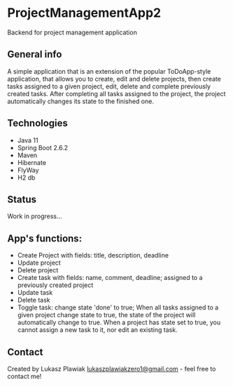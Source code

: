 # ProjectManagementApp2
Backend for project management application

## General info
A simple application that is an extension of the popular ToDoApp-style application, 
that allows you to create, edit and delete projects, then create tasks assigned 
to a given project, edit, delete and complete previously created tasks. 
After completing all tasks assigned to the project, the project automatically 
changes its state to the finished one.

## Technologies
* Java 11
* Spring Boot 2.6.2
* Maven
* Hibernate
* FlyWay
* H2 db


## Status
Work in progress...


## App's functions:
* Create Project with fields: title, description, deadline
* Update project
* Delete project
* Create task with fields: name, comment, deadline; 
assigned to a previously created project
* Update task
* Delete task
* Toggle task: change state 'done' to true; 
When all tasks assigned to a given project change state to true, 
the state of the project will automatically change to true.
When a project has state set to true, you cannot assign a new task to it, 
nor edit an existing task.


## Contact
Created by Lukasz Plawiak lukaszplawiakzero1@gmail.com - feel free to contact me!
